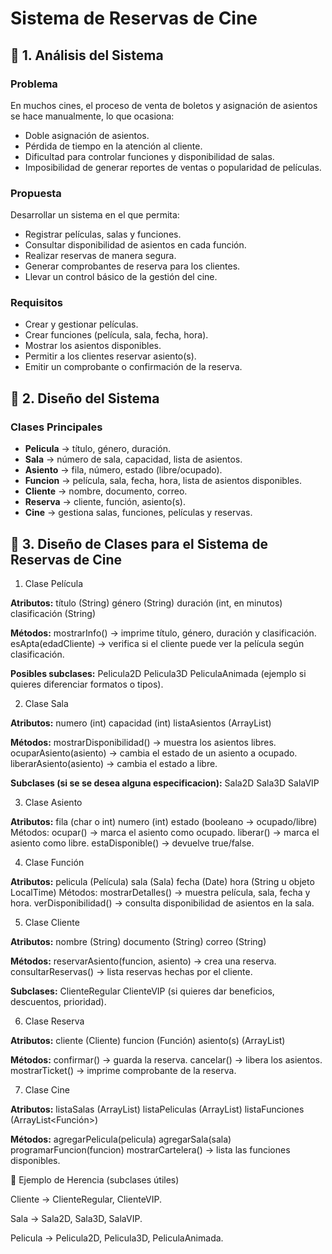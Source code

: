 #  Sistema de Reservas de Cine  

## 📌 1. Análisis del Sistema  

###  Problema  
En muchos cines, el proceso de venta de boletos y asignación de asientos se hace manualmente, lo que ocasiona:  
- Doble asignación de asientos.  
- Pérdida de tiempo en la atención al cliente.  
- Dificultad para controlar funciones y disponibilidad de salas.  
- Imposibilidad de generar reportes de ventas o popularidad de películas.  

###  Propuesta 
Desarrollar un sistema en el que permita:  
- Registrar películas, salas y funciones.  
- Consultar disponibilidad de asientos en cada función.  
- Realizar reservas de manera segura.  
- Generar comprobantes de reserva para los clientes.  
- Llevar un control básico de la gestión del cine.  

###  Requisitos 
- Crear y gestionar películas.  
- Crear funciones (película, sala, fecha, hora).  
- Mostrar los asientos disponibles.  
- Permitir a los clientes reservar asiento(s).  
- Emitir un comprobante o confirmación de la reserva.  

## 📌 2. Diseño del Sistema  

###  Clases Principales  
- **Pelicula** → título, género, duración.  
- **Sala** → número de sala, capacidad, lista de asientos.  
- **Asiento** → fila, número, estado (libre/ocupado).  
- **Funcion** → película, sala, fecha, hora, lista de asientos disponibles.  
- **Cliente** → nombre, documento, correo.  
- **Reserva** → cliente, función, asiento(s).  
- **Cine** → gestiona salas, funciones, películas y reservas.

## 📌 3. Diseño de Clases para el Sistema de Reservas de Cine

 1. Clase Película

 **Atributos:**
título (String)
género (String)
duración (int, en minutos)
clasificación (String)

 **Métodos:**
mostrarInfo() → imprime título, género, duración y clasificación.
esApta(edadCliente) → verifica si el cliente puede ver la película según clasificación.

 **Posibles subclases:**
Pelicula2D
Pelicula3D
PeliculaAnimada (ejemplo si quieres diferenciar formatos o tipos).

2. Clase Sala

 **Atributos:**
numero (int)
capacidad (int)
listaAsientos (ArrayList<Asiento>)

 **Métodos:**
mostrarDisponibilidad() → muestra los asientos libres.
ocuparAsiento(asiento) → cambia el estado de un asiento a ocupado.
liberarAsiento(asiento) → cambia el estado a libre.

 **Subclases (si se se desea alguna especificacion):**
Sala2D
Sala3D
SalaVIP

3. Clase Asiento

 **Atributos:**
fila (char o int)
numero (int)
estado (booleano → ocupado/libre)
Métodos:
ocupar() → marca el asiento como ocupado.
liberar() → marca el asiento como libre.
estaDisponible() → devuelve true/false.

4. Clase Función

 **Atributos:**
pelicula (Película)
sala (Sala)
fecha (Date)
hora (String u objeto LocalTime)
Métodos:
mostrarDetalles() → muestra película, sala, fecha y hora.
verDisponibilidad() → consulta disponibilidad de asientos en la sala.

5. Clase Cliente

 **Atributos:**
nombre (String)
documento (String)
correo (String)

 **Métodos:**
reservarAsiento(funcion, asiento) → crea una reserva.
consultarReservas() → lista reservas hechas por el cliente.

 **Subclases:**
ClienteRegular
ClienteVIP (si quieres dar beneficios, descuentos, prioridad).

6. Clase Reserva

 **Atributos:**
cliente (Cliente)
funcion (Función)
asiento(s) (ArrayList<Asiento>)

 **Métodos:**
confirmar() → guarda la reserva.
cancelar() → libera los asientos.
mostrarTicket() → imprime comprobante de la reserva.

7. Clase Cine

 **Atributos:**
listaSalas (ArrayList<Sala>)
listaPeliculas (ArrayList<Pelicula>)
listaFunciones (ArrayList<Función>)

 **Métodos:**
agregarPelicula(pelicula)
agregarSala(sala)
programarFuncion(funcion)
mostrarCartelera() → lista las funciones disponibles.

🔹 Ejemplo de Herencia (subclases útiles)

Cliente → ClienteRegular, ClienteVIP.

Sala → Sala2D, Sala3D, SalaVIP.

Pelicula → Pelicula2D, Pelicula3D, PeliculaAnimada.  